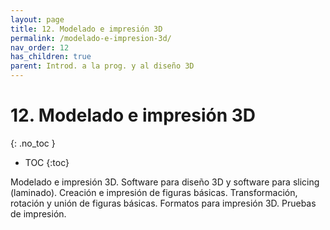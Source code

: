 ```yaml
---
layout: page
title: 12. Modelado e impresión 3D
permalink: /modelado-e-impresion-3d/
nav_order: 12
has_children: true
parent: Introd. a la prog. y al diseño 3D
---
```


# 12. Modelado e impresión 3D
{: .no_toc }

- TOC
{:toc}

Modelado e impresión 3D. Software para diseño 3D y software para slicing (laminado). Creación e impresión de figuras básicas. Transformación, rotación y unión de figuras básicas. Formatos para impresión 3D. Pruebas de impresión.
